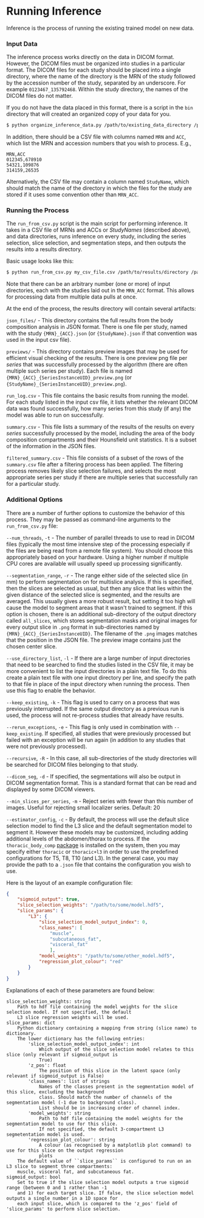 # Running Inference

Inference is the process of running the existing trained model on new data.

### Input Data

The inference process works directly on the data in DICOM format. However, the
DICOM files must be organized into studies in a particular format. The DICOM
files for each study should be placed into a single directory, where the name
of the directory is the MRN of the study followed by the accession number of
the study, separated by an underscore.  For example `0123467_135792468`. Within
the study directory, the names of the DICOM files do not matter.

If you do not have the data placed in this format, there is a script in the
`bin` directory that will created an organized copy of your data for you.

```bash
$ python organize_inference_data.py /path/to/existing_data_directory /path/to/new/organized/directory
```

In addition, there should be a CSV file with columns named `MRN` and `ACC`,
which list the MRN and accession numbers that you wish to process. E.g.,

```
MRN,ACC
012345,678910
54321,109876
314159,26535
```

Alternatively, the CSV file may contain a column named `StudyName`, which
should match the name of the directory in which the files for the study are
stored if it uses some convention other than `MRN_ACC`.

### Running the Process

The `run_from_csv.py` script is the main script for performing inference. It
takes in a CSV file of MRNs and ACCs or *StudyNames* (described above), and
data directories, runs inference on every study, including the series
selection, slice selection, and segmentation steps, and then outputs the
results into a results directory.

Basic usage looks like this:

```bash
$ python run_from_csv.py my_csv_file.csv /path/to/results/directory /path/to/input/directory1 /path/to/input/directory2
```

Note that there can be an arbitrary number (one or more) of input directories,
each with the studies laid out in the `MRN_ACC` format. This allows for
processing data from multiple data pulls at once.

At the end of the process, the results directory will contain several artifacts:

`json_files/` - This directory contains the full results from the body
composition analysis in JSON format.  There is one file per study, named with
the study `{MRN}_{ACC}.json` (or `{StudyName}.json` if that convention was used
in the input csv file).

`previews/` - This directory contains preview images that may be used for
efficient visual checking of the results. There is one preview png file per
*series* that was successfully processed by the algorithm (there are often
multiple such series per study). Each file is named
`{MRN}_{ACC}_{SeriesInstanceUID}_preview.png` (or
`{StudyName}_{SeriesInstanceUID}_preview.png`).

`run_log.csv` - This file contains the basic results from running the
model.  For each study listed in the input csv file, it lists whether the
relevant DICOM data was found successfully, how many series from this study (if
any) the model was able to run on successfully.

`summary.csv` - This file lists a summary of the results of the results on
every *series* successfully processed by the model, including the area of the
body composition compartments and their Hounsfield unit statistics. It is a
subset of the information in the JSON files.

`filtered_summary.csv` - This file consists of a subset of the rows of the
`summary.csv` file after a filtering process has been applied. The filtering
process removes likely slice selection failures, and selects the most
appropriate series per study if there are multiple series that successfully ran
for a particular study.


### Additional Options

There are a number of further options to customize the behavior of this process.
They may be passed as command-line arguments to the `run_from_csv.py` file:

`--num_threads`, `-t` - The number of parallel threads to use to read in DICOM
files (typically the most time intensive step of the processing especially if the
files are being read from a remote file system). You should choose this appropriately
based on your hardware. Using a higher number if multiple CPU cores are available
will usually speed up processing significantly.

`--segmentation_range`, `-r` - The range either side of the selected slice (in
mm) to perform segmentation on for multislice analysis. If this is specified,
then the slices are selected as usual, but then any slice that lies within the
given distance of the selected slice is segmented, and the results are
averaged. This usually gives a more robust result, but setting it too high will
cause the model to segment areas that it wasn't trained to segment. If this
option is chosen, there is an additional sub-directory of the output directory
called `all_slices`, which stores segmentation masks and original images for
every output slice in `.png` format in sub-directories named by
`{MRN}_{ACC}_{SeriesInstanceUID}`. The filename of the `.png` images matches
that the position in the JSON file. The preview image contains just the chosen
center slice.

`--use_directory_list`, `-l` - If there are a large number of input directories
that need to be searched to find the studies listed in the CSV file, it may
be more convenient to list the input directories in a plain text file. To do this
 create a plain text file with one input directory per line, and specify the path
 to that file in place of the input directory when running the process. Then use
 this flag to enable the behavior.

`--keep_existing`, `-k` - This flag is used to carry on a process that was
previously interrupted. If the same output directory as a previous run is used,
the process will not re-process studies that already have results.

`--rerun_exceptions`, `-e` - This flag is only used in combination with
`--keep_existing`. If specified, all studies that were previously processed but
failed with an exception will be run again (in addition to any studies that were
not previously processed).

`--recursive`, `-R` - In this case, all sub-directories of the study directories
will be searched for DICOM files belonging to that study.

`--dicom_seg`, `-d` - If specified, the segmentations will also be output in
DICOM segmentation format. This is a standard format that can be read and
displayed by some DICOM viewers.

`--min_slices_per_series`, `-m` - Reject series with fewer than this number of
images. Useful for rejecting small localizer series. Default: 20

`--estimator_config`, `-c` - By default, the process will use the default slice
selection model to find the L3 slice and the default segmentation model to
segment it. However these models may be customized, including adding additional
levels of the abdomen/thorax to process. If the `thoracic_body_comp`
[package](https://gitlab.ccds.io/ml/ccds/thoracic_body_composition) is
installed on the system, then you may specify either `thoracic` or `thoracic+l3`
in order to use the predefined configurations for T5, T8, T10 (and L3).
In the general case, you may provide the path to a `.json` file that contains
the configuration you wish to use.

Here is the layout of an example configuration file:

```json
{
    "sigmoid_output": true,
    "slice_selection_weights": "/path/to/some/model.hdf5",
    "slice_params": {
        "L3": {
            "slice_selection_model_output_index": 0,
            "class_names": [
                "muscle",
                "subcutaneous_fat",
                "visceral_fat"
                ],
            "model_weights": "/path/to/some/other_model.hdf5",
            "regression_plot_colour": "red"
        }
    }
}
```

Explanations of each of these parameters are found below:

```
slice_selection_weights: string
    Path to hdf file containing the model weights for the slice selection model. If not specified, the default
    L3 slice regression weights will be used.
slice_params: dict
    Python dictionary containing a mapping from string (slice name) to dictionary.
    The lower dictionary has the following entries:
        'slice_selection_model_output_index': int
            Which output of the slice selection model relates to this slice (only relevant if sigmoid_output is
            True)
        'z_pos': float
            The position of this slice in the latent space (only relevant if sigmoid_output is False)
        'class_names': list of strings
            Names of the classes present in the segmentation model of this slice, excluding the background
            class. Should match the number of channels of the segmentation model (-1 due to background class).
            List should be in increasing order of channel index.
        'model_weights': string
            Path to hdf file containing the model weights for the segmentation model to use for this slice.
            If not specified, the default 3-compartment L3 segmetentation model is used.
        'regression_plot_colour': string
            A colour (as recognised by a matplotlib plot command) to use for this slice on the output regression
            plots
    The default value of ``slice_params`` is configured to run on an L3 slice to segment three compartments:
    muscle, visceral fat, and subcutaneous fat.
sigmoid_output: bool
    Set to true if the slice selection model outputs a true sigmoid range (between 0 and 1 rather than -1
    and 1) for each target slice. If false, the slice selection model outputs a single number in a 1D space for
    each input slice, which is compared to the 'z_pos' field of 'slice_params' to perform slice selection.
```
